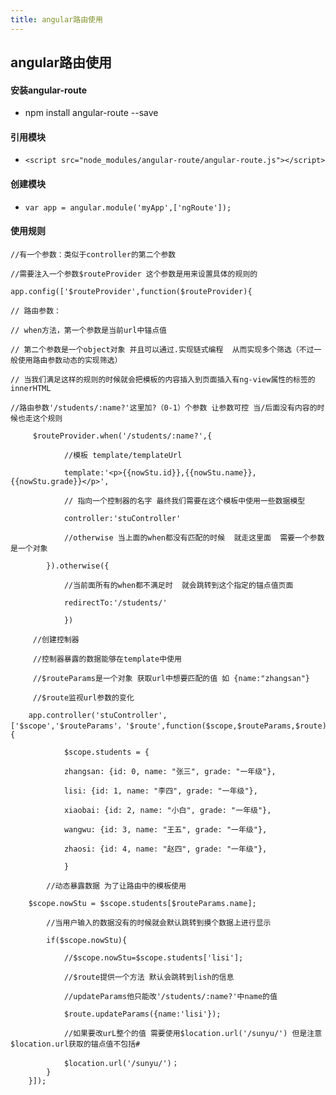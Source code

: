 ```yaml
---
title: angular路由使用
---
```

## angular路由使用

#### 安装angular-route
- npm install angular-route --save
#### 引用模块
- `<script src="node_modules/angular-route/angular-route.js"></script>`
#### 创建模块
- `var app = angular.module('myApp',['ngRoute']);`
#### 使用规则
	//有一个参数：类似于controller的第二个参数 

	//需要注入一个参数$routeProvider 这个参数是用来设置具体的规则的

	app.config(['$routeProvider',function($routeProvider){

	// 路由参数：

	// when方法，第一个参数是当前url中锚点值

    // 第二个参数是一个object对象 并且可以通过.实现链式编程  从而实现多个筛选（不过一般使用路由参数动态的实现筛选）

	// 当我们满足这样的规则的时候就会把模板的内容插入到页面插入有ng-view属性的标签的innerHTML

	//路由参数'/students/:name?'这里加?（0-1）个参数 让参数可控 当/后面没有内容的时候也走这个规则

		 $routeProvider.when('/students/:name?',{

				//模板 template/templateUrl

                template:'<p>{{nowStu.id}},{{nowStu.name}},{{nowStu.grade}}</p>',

                // 指向一个控制器的名字 最终我们需要在这个模板中使用一些数据模型

                controller:'stuController'

				//otherwise 当上面的when都没有匹配的时候  就走这里面  需要一个参数 是一个对象

            }).otherwise({

				//当前面所有的when都不满足时  就会跳转到这个指定的锚点值页面

				redirectTo:'/students/'

				})

		 //创建控制器

		 //控制器暴露的数据能够在template中使用

		 //$routeParams是一个对象 获取url中想要匹配的值 如 {name:"zhangsan"}

		 //$route监视url参数的变化 

		app.controller('stuController',['$scope','$routeParams'，'$route',function($scope,$routeParams,$route){

				$scope.students = {

            	zhangsan: {id: 0, name: "张三", grade: "一年级"},

            	lisi: {id: 1, name: "李四", grade: "一年级"},

            	xiaobai: {id: 2, name: "小白", grade: "一年级"},

            	wangwu: {id: 3, name: "王五", grade: "一年级"},

            	zhaosi: {id: 4, name: "赵四", grade: "一年级"},

        		}

			//动态暴露数据 为了让路由中的模板使用

		$scope.nowStu = $scope.students[$routeParams.name];

			//当用户输入的数据没有的时候就会默认跳转到摸个数据上进行显示

			if($scope.nowStu){

				//$scope.nowStu=$scope.students['lisi'];

				//$route提供一个方法 默认会跳转到lish的信息

				//updateParams他只能改'/students/:name?'中name的值

				$route.updateParams({name:'lisi'});

				//如果要改urL整个的值 需要使用$location.url('/sunyu/') 但是注意$location.url获取的锚点值不包括#

				$location.url('/sunyu/')；
			}
		}]);